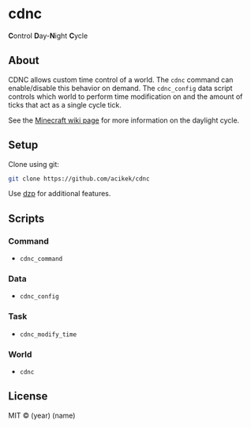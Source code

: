 # cdnc

**C**ontrol **D**ay-**N**ight **C**ycle

## About

CDNC allows custom time control of a world. The `cdnc` command can enable/disable this behavior on demand. The `cdnc_config` data script controls which world to perform time modification on and the amount of ticks that act as a single cycle tick.

See the [Minecraft wiki page](https://minecraft.fandom.com/wiki/Daylight_cycle) for more information on the daylight cycle.

## Setup

Clone using git:
```sh
git clone https://github.com/acikek/cdnc
```
Use [dzp](https://github.com/acikek/dzp-rs) for additional features.

## Scripts

### Command

- `cdnc_command`

### Data

- `cdnc_config`

### Task

- `cdnc_modify_time`

### World

- `cdnc`

## License

MIT © (year) (name)